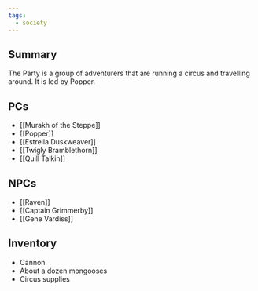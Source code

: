 ```yaml
---
tags:
  - society
---
```

## Summary

The Party is a group of adventurers that are running a circus and travelling around. It is led by Popper.
## PCs
- [[Murakh of the Steppe]]
- [[Popper]]
- [[Estrella Duskweaver]]
- [[Twigly Bramblethorn]]
- [[Quill Talkin]]

## NPCs
- [[Raven]]
- [[Captain Grimmerby]]
- [[Gene Vardiss]]

## Inventory
- Cannon
- About a dozen mongooses
- Circus supplies